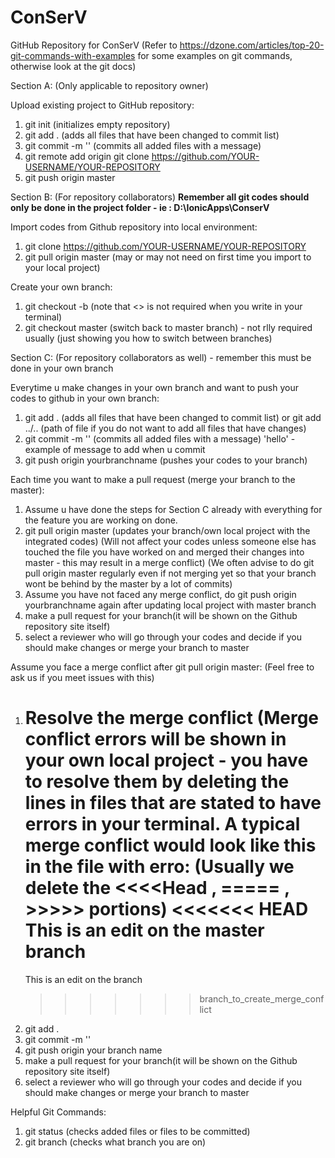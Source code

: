 # ConSerV

GitHub Repository for ConSerV 
(Refer to https://dzone.com/articles/top-20-git-commands-with-examples for some examples on git commands, otherwise look at the git docs)

Section A: (Only applicable to repository owner)

Upload existing project to GitHub repository: 
1. git init  (initializes empty repository)
2. git add . (adds all files that have been changed to commit list)
3. git commit -m '' (commits all added files with a message)
4. git remote add origin git clone https://github.com/YOUR-USERNAME/YOUR-REPOSITORY
5. git push origin master 

Section B: (For repository collaborators)
****Remember all git codes should only be done in the project folder - ie : D:\IonicApps\ConserV****

Import codes from Github repository into local environment:
1. git clone https://github.com/YOUR-USERNAME/YOUR-REPOSITORY
2. git pull origin master (may or may not need on first time you import to your local project)

Create your own branch:
1. git checkout -b <branchname> (note that <> is not required when you write in your terminal)
2. git checkout master (switch back to master branch) - not rlly required usually (just showing you how to switch between branches)

Section C: (For repository collaborators as well) - remember this must be done in your own branch

Everytime u make changes in your own branch and want to push your codes to github in your own branch:
1. git add . (adds all files that have been changed to commit list) or git add ../.. (path of file if you do not want to add all files that have changes)
2. git commit -m '' (commits all added files with a message) 'hello' - example of message to add when u commit
3. git push origin yourbranchname (pushes your codes to your branch)


Each time you want to make a pull request (merge your branch to the master):
1. Assume u have done the steps for Section C already with everything for the feature you are working on done.
2. git pull origin master (updates your branch/own local project with the integrated codes)
   (Will not affect your codes unless someone else has touched the file you have worked on and merged their changes into master - this may result in a merge conflict)
   (We often advise to do git pull origin master regularly even if not merging yet so that your branch wont be behind by the master by a lot of commits)
3. Assume you have not faced any merge conflict, do git push origin yourbranchname again after updating local project with master branch
4. make a pull request for your branch(it will be shown on the Github repository site itself)
5. select a reviewer who will go through your codes and decide if you should make changes or merge your branch to master


Assume you face a merge conflict after git pull origin master: (Feel free to ask us if you meet issues with this)
1. Resolve the merge conflict 
(Merge conflict errors will be shown in your own local project - you have to resolve them by deleting the lines in files that are stated to have errors in your terminal. 
    A typical merge conflict would look like this in the file with erro: (Usually we delete the <<<<Head , ===== , >>>>> portions)
    <<<<<<< HEAD
    This is an edit on the master branch
    =======
    This is an edit on the branch
    >>>>>>> branch_to_create_merge_conflict
2. git add .
3. git commit -m ''
4. git push origin your branch name
5. make a pull request for your branch(it will be shown on the Github repository site itself)
6. select a reviewer who will go through your codes and decide if you should make changes or merge your branch to master

Helpful Git Commands:
1. git status (checks added files or files to be committed)
2. git branch (checks what branch you are on)
